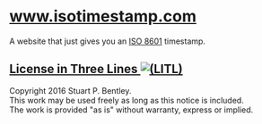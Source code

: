 # www.isotimestamp.com

A website that just gives you an [ISO 8601](https://xkcd.com/1179/) timestamp.

## [License in Three Lines ![(LITL)](https://litl-license.org/logo.svg)][LITL]

[LITL]: https://litl-license.org

Copyright 2016 Stuart P. Bentley.<br>
This work may be used freely as long as this notice is included.<br>
The work is provided "as is" without warranty, express or implied.
